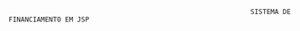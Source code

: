                                                                 SISTEMA DE FINANCIAMENTO EM JSP 



                                                                        
